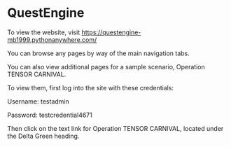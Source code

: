 # QuestEngine
To view the website, visit https://questengine-mb1999.pythonanywhere.com/

You can browse any pages by way of the main navigation tabs.

You can also view additional pages for a sample scenario, Operation TENSOR CARNIVAL.

To view them, first log into the site with these credentials:

Username: testadmin

Password: testcredential4671

Then click on the text link for Operation TENSOR CARNIVAL, located under the Delta Green heading.
